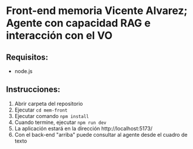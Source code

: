 # Front-end memoria Vicente Alvarez; Agente con capacidad RAG e interacción con el VO

## Requisitos:
- node.js

## Instrucciones:
1. Abrir carpeta del repositorio
2. Ejecutar `cd mem-front`
3. Ejecutar comando `npm install`
4. Cuando termine, ejecutar `npm run dev`
5. La aplicación estará en la dirección http://localhost:5173/
6. Con el back-end "arriba" puede consultar al agente desde el cuadro de texto
